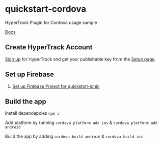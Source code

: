 # quickstart-cordova
HyperTrack Plugin for Cordova usage sample

[Docs](https://hypertrack.com/docs/install-sdk-cordova)

## Create HyperTrack Account

[Sign up](https://dashboard.hypertrack.com/signup) for HyperTrack and
get your publishable key from the [Setup page](https://dashboard.hypertrack.com/setup).

## Set up Firebase

1. [Set up Firebase Project for quickstart-ionic](https://console.firebase.google.com/u/0/)

## Build the app

Install dependepcies
```npm i```

Add platform by running 
```cordova platform add ios``` & ```cordova platform add android```

Build the app by adding 
```cordova build android``` & ```cordova build ios```


